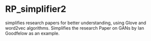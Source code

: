 # RP_simplifier2
simplifies research papers for better understanding, using Glove and word2vec algorithms.
Simplifies the research Paper on GANs by Ian Goodfelow as an example.
